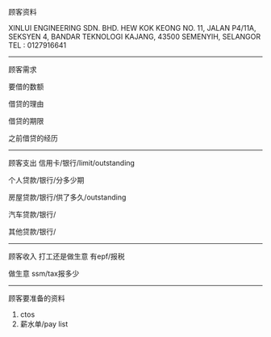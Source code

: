 顾客资料

XINLUI ENGINEERING SDN. BHD. HEW KOK KEONG NO. 11, JALAN P4/11A, SEKSYEN 4, BANDAR TEKNOLOGI KAJANG, 43500 SEMENYIH, SELANGOR TEL : 0127916641

-----------------
顾客需求


要借的数额

借贷的理由

借贷的期限

之前借贷的经历


--------------
顾客支出
信用卡/银行/limit/outstanding


个人贷款/银行/分多少期

房屋贷款/银行/供了多久/outstanding

汽车贷款/银行/


其他贷款/银行/

-----------
顾客收入
打工还是做生意
有epf/报税

做生意 ssm/tax报多少

-------
顾客要准备的资料
1. ctos
2. 薪水单/pay list




